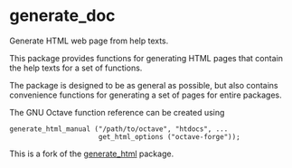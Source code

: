 # generate_doc

Generate HTML web page from help texts.

This package provides functions for generating HTML pages
that contain the help texts for a set of functions.

The package is designed to be as general as possible,
but also contains convenience functions for generating a set of pages
for entire packages.

The GNU Octave function reference can be created using
```
generate_html_manual ("/path/to/octave", "htdocs", ...
                      get_html_options ("octave-forge"));
```

This is a fork of the
[generate_html](https://gnu-octave.github.io/pkg-index/package/generate_html)
package.
